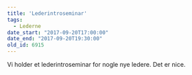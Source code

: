 ```yaml
---
title: 'Lederintroseminar'
tags:
  - Lederne
date_start: "2017-09-20T17:00:00"
date_end: "2017-09-20T19:30:00"
old_id: 6915
---
```

Vi holder et lederintroseminar for nogle nye ledere. Det er nice.